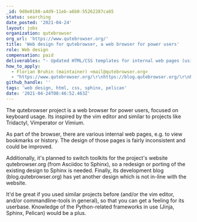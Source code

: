 ```yaml
---
_id: 9d8e0180-a4d9-11eb-a6b0-55262287ca65
status: searching
date_posted: '2021-04-24'
layout: jobs
organization: qutebrowser
org_url: 'https://www.qutebrowser.org/'
title: 'Web design for qutebrowser, a web browser for power users'
role: Web design
compensation: paid
deliverables: "- Updated HTML/CSS templates for internal web pages (using Jinja templates, no external resources, no CSS/JS frameworks)\r\n- Optionally: Updated or ported design for Sphinx for the website/documentation\r\n- Optionally: New design for development blog (Pelican)"
how_to_apply:
  - Florian Bruhin (maintainer) <mail@qutebrowser.org>
  - "https://www.qutebrowser.org/\r\nhttps://blog.qutebrowser.org/\r\nhttps://github.com/qutebrowser/qutebrowser/blob/master/qutebrowser/html/styled.html"
github_handle: ''
tags: 'web design, html, css, sphinx, pelican'
date: '2021-04-24T08:46:52.463Z'
---
```

The qutebrowser project is a web browser for power users, focused on keyboard usage. Its inspired by the vim editor and similar to projects like Tridactyl, Vimperator or Vimium.

As part of the browser, there are various internal web pages, e.g. to view bookmarks or history. The design of those pages is fairly inconsistent and could be improved.

Additionally, it's planned to switch toolkits for the project's website qutebrowser.org (from Asciidoc to Sphinx), so a redesign or porting of the existing design to Sphinx is needed. Finally, its development blog (blog.qutebrowser.org) has yet another design which is not in-line with the website.

It'd be great if you used similar projects before (and/or the vim editor, and/or commandline-tools in general), so that you can get a feeling for its userbase. Knowledge of the Python-related frameworks in use (Jinja, Sphinx, Pelican) would be a plus.
